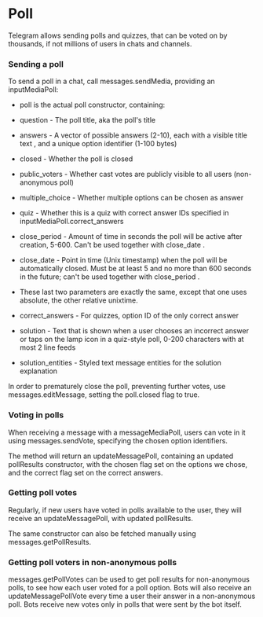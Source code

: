 # Poll

Telegram allows sending polls and quizzes, that can be voted on by thousands, if not millions of users in chats and channels.

### Sending a poll

To send a poll in a chat, call messages.sendMedia, providing an inputMediaPoll:

- poll is the actual poll constructor, containing:

- question - The poll title, aka the poll's title

- answers - A vector of possible answers (2-10), each with a visible title text , and a unique option identifier (1-100 bytes)

- closed - Whether the poll is closed

- public_voters - Whether cast votes are publicly visible to all users (non-anonymous poll)

- multiple_choice - Whether multiple options can be chosen as answer

- quiz - Whether this is a quiz with correct answer IDs specified in inputMediaPoll.correct_answers

- close_period - Amount of time in seconds the poll will be active after creation, 5-600. Can't be used together with close_date .

- close_date - Point in time (Unix timestamp) when the poll will be automatically closed. Must be at least 5 and no more than 600 seconds in the future; can't be used together with close_period .

- These last two parameters are exactly the same, except that one uses absolute, the other relative unixtime.

- correct_answers - For quizzes, option ID of the only correct answer

- solution - Text that is shown when a user chooses an incorrect answer or taps on the lamp icon in a quiz-style poll, 0-200 characters with at most 2 line feeds

- solution_entities - Styled text message entities for the solution explanation

In order to prematurely close the poll, preventing further votes, use messages.editMessage, setting the poll.closed flag to true.

### Voting in polls

When receiving a message with a messageMediaPoll, users can vote in it using messages.sendVote, specifying the chosen option identifiers.

The method will return an updateMessagePoll, containing an updated pollResults constructor, with the chosen flag set on the options we chose, and the correct flag set on the correct answers.

### Getting poll votes

Regularly, if new users have voted in polls available to the user, they will receive an updateMessagePoll, with updated pollResults.

The same constructor can also be fetched manually using messages.getPollResults.

### Getting poll voters in non-anonymous polls

messages.getPollVotes can be used to get poll results for non-anonymous polls, to see how each user voted for a poll option.
Bots will also receive an updateMessagePollVote every time a user their answer in a non-anonymous poll. Bots receive new votes only in polls that were sent by the bot itself.

